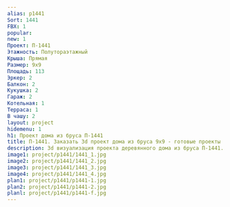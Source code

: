 ```yaml
---
alias: p1441
Sort: 1441
FBX: 1
popular: 
new: 1
Проект: П-1441
Этажность: Полутораэтажный
Крыша: Прямая
Размер: 9х9
Площадь: 113
Эркер: 2
Балкон: 2
Кукушка: 2
Гараж: 2
Котельная: 1
Терраса: 1
В чашу: 2
layout: project
hidemenu: 1
h1: Проект дома из бруса П-1441
title: П-1441. Заказать 3d проект дома из бруса 9х9 - готовые проекты
description: 3d визуализация проекта деревянного дома из бруса П-1441. Площадь 113 м2, размер 9х9. Вы можете внести любые изменения в проект.
image1: project/p1441/1441_1.jpg
image2: project/p1441/1441_2.jpg
image3: project/p1441/1441_3.jpg
image4: project/p1441/1441_4.jpg
plan1: project/p1441/p1441-1.jpg
plan2: project/p1441/p1441-2.jpg
planl: project/p1441/p1441-f.jpg
---
```

